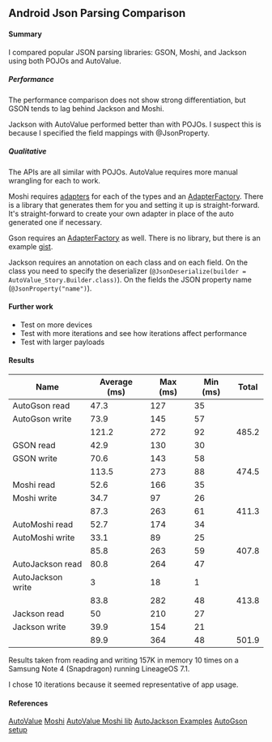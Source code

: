 Android Json Parsing Comparison
-------------------------------

#### Summary

I compared popular JSON parsing libraries: GSON, Moshi, and Jackson using both POJOs and AutoValue. 

##### Performance

The performance comparison does not show strong differentiation, but GSON tends to lag behind Jackson and Moshi. 

Jackson with AutoValue performed better than with POJOs. I suspect this is because I specified the field mappings with @JsonProperty.

##### Qualitative

The APIs are all similar with POJOs. 
AutoValue requires more manual wrangling for each to work.

Moshi requires [adapters](app/src/main/com/grahamholker/json/autovalue/moshi/Story.java#L77-L79) for each of the types and an [AdapterFactory](app/src/main/com/grahamholker/json/autovalue/moshi/MyAdapterFactory.java).
There is a library that generates them for you and setting it up is straight-forward.
It's straight-forward to create your own adapter in place of the auto generated one if necessary. 

Gson requires an [AdapterFactory](app/src/main/com/grahamholker/json/autovalue/gson/AutoValueAdapterFactory.java) as well. 
There is no library, but there is an example [gist](https://gist.github.com/JakeWharton/0d67d01badcee0ae7bc9).

Jackson requires an annotation on each class and on each field. 
On the class you need to specify the deserializer (`@JsonDeserialize(builder = AutoValue_Story.Builder.class)`).
On the fields the JSON property name (`@JsonProperty("name")`).

#### Further work

- Test on more devices
- Test with more iterations and see how iterations affect performance
- Test with larger payloads

#### Results


| Name              | Average (ms)  | Max (ms)  | Min (ms)  | Total |
|-------------------|---------------| ----------|-----------|-------|
| AutoGson read	    | 47.3          | 127       | 35        |       |
| AutoGson write    | 73.9	        | 145	    | 57        |       |
|                   | 121.2	        | 272	    | 92	    | 485.2 |
| GSON read	        | 42.9	        | 130	    | 30        |       |
| GSON write	    | 70.6          | 143	    | 58        |       |
|                   | 113.5	        | 273	    | 88	    | 474.5 |
| Moshi read	    | 52.6	        | 166	    | 35        |       |
| Moshi write	    | 34.7	        | 97	    | 26        |       |
|                   | 87.3	        | 263	    | 61        | 411.3 |
| AutoMoshi read	| 52.7	        | 174	    | 34        |       |
| AutoMoshi write	| 33.1	        | 89	    | 25        |       |
|                   | 85.8	        | 263	    | 59	    | 407.8 |
| AutoJackson read	| 80.8	        | 264	    | 47        |       |
| AutoJackson write	| 3             | 18        | 1         |       |
|                   | 83.8	        | 282	    | 48	    | 413.8 |
| Jackson read	    | 50            | 210	    | 27        |       |
| Jackson write	    | 39.9	        | 154	    | 21        |       |
|                   | 89.9	        | 364	    | 48        | 501.9 |

Results taken from reading and writing 157K in memory 10 times on a Samsung Note 4 (Snapdragon) running LineageOS 7.1. 

I chose 10 iterations because it seemed representative of app usage. 


#### References

[AutoValue](https://github.com/google/auto)
[Moshi](https://github.com/square/moshi)
[AutoValue Moshi lib](https://github.com/rharter/auto-value-moshi)
[AutoJackson Examples](https://github.com/artem-zinnatullin/AutoJackson)
[AutoGson setup](https://gist.github.com/JakeWharton/0d67d01badcee0ae7bc9)


	


	